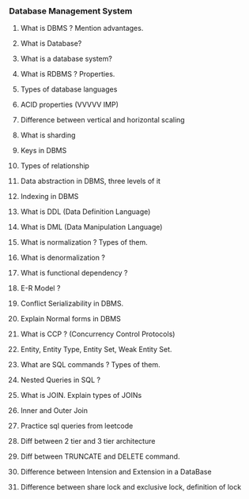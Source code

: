 ### Database Management System

1. What is DBMS ? Mention advantages.

2. What is Database? 

3. What is a database system? 

4. What is RDBMS ? Properties.

5. Types of database languages 

6. ACID properties (VVVVV IMP) 

7. Difference between vertical and horizontal scaling 

8. What is sharding 

9. Keys in DBMS 

10. Types of relationship 

11. Data abstraction in DBMS, three levels of it 

12. Indexing in DBMS 

13. What is DDL (Data Definition Language) 

14. What is DML (Data Manipulation Language)

15. What is normalization ? Types of them.

16. What is denormalization ? 

17. What is functional dependency ? 

18. E-R Model ? 

19. Conflict Serializability in DBMS. 

20. Explain Normal forms in DBMS 

21. What is CCP ? (Concurrency Control Protocols) 

22. Entity, Entity Type, Entity Set, Weak Entity Set.

23. What are SQL commands ? Types of them.

24. Nested Queries in SQL ? 

25. What is JOIN. Explain types of JOINs 

26. Inner and Outer Join 

27. Practice sql queries from leetcode

28. Diff between 2 tier and 3 tier architecture 

29. Diff between TRUNCATE and DELETE command.

30. Difference between Intension and Extension in a DataBase

31. Difference between share lock and exclusive lock, definition of lock 
